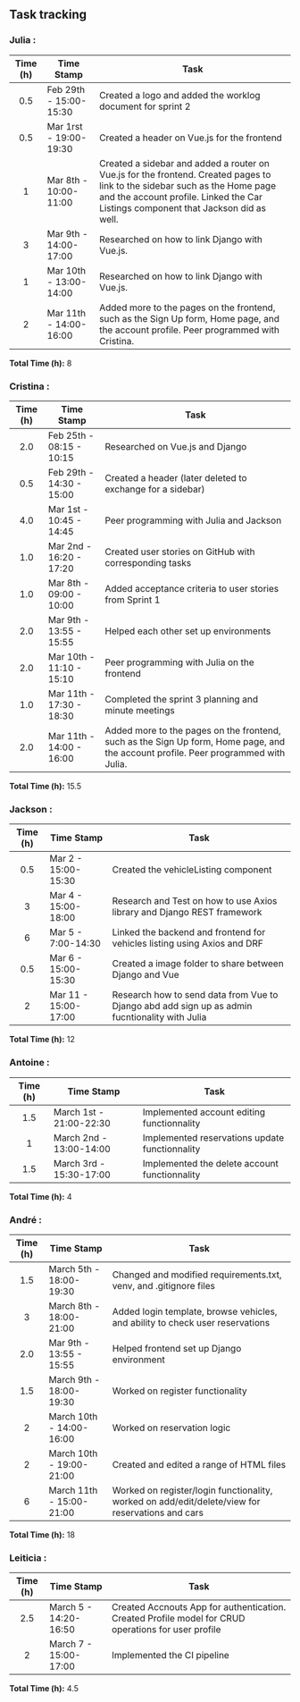 ## Task tracking

### Julia :

| Time (h) | Time Stamp            | Task                                                                                                                          |
| :------: | ----------------------|------------------------------------------------------------------------------------------------------------------------------ |
|    0.5   | Feb 29th - 15:00-15:30 |Created a logo and added the worklog document for sprint 2|
|    0.5   | Mar 1rst - 19:00-19:30 |Created a header on Vue.js for the frontend|
|    1   | Mar 8th - 10:00-11:00 |Created a sidebar and added a router on Vue.js for the frontend. Created pages to link to the sidebar such as the Home page and the account profile. Linked the Car Listings component that Jackson did as well.|
|    3   | Mar 9th - 14:00-17:00 |Researched on how to link Django with Vue.js.|
|    1   | Mar 10th - 13:00-14:00 |Researched on how to link Django with Vue.js.|
|    2   | Mar 11th - 14:00-16:00 |Added more to the pages on the frontend, such as the Sign Up form, Home page, and the account profile. Peer programmed with Cristina.|



**Total Time (h):** 8

### Cristina :

| Time (h) | Time Stamp               | Task                                                                          |
| :------: | ------------------------ | ------------------------------------------------------------------------------ |
|   2.0    | Feb 25th - 08:15 - 10:15| Researched on Vue.js and Django                                              |
|   0.5    | Feb 29th - 14:30 - 15:00| Created a header (later deleted to exchange for a sidebar)                   |
|   4.0    | Mar 1st - 10:45 - 14:45 | Peer programming with Julia and Jackson                                      |
|   1.0    | Mar 2nd - 16:20 - 17:20 | Created user stories on GitHub with corresponding tasks                      |
|   1.0    | Mar 8th - 09:00 - 10:00 | Added acceptance criteria to user stories from Sprint 1                       |
|   2.0    | Mar 9th - 13:55 - 15:55 | Helped each other set up environments                                        |
|   2.0    | Mar 10th - 11:10 - 15:10| Peer programming with Julia on the frontend                                  |
|   1.0    | Mar 11th - 17:30 - 18:30| Completed the sprint 3 planning and minute meetings                          |
|   2.0    | Mar 11th - 14:00 - 16:00| Added more to the pages on the frontend, such as the Sign Up form, Home page, and the account profile. Peer programmed with Julia. |



**Total Time (h):** 15.5

### Jackson :

| Time (h) | Time Stamp            | Task                                                                                                                          |
| :------: | ----------------------|------------------------------------------------------------------------------------------------------------------------------ |
|    0.5   | Mar   2 - 15:00-15:30 |Created the vehicleListing component                                                                                           |
|    3     | Mar   4 - 15:00-18:00 |Research and Test on how to use Axios library and Django REST framework                                                        |
|    6     | Mar   5 - 7:00-14:30  |Linked the backend and frontend for vehicles listing using Axios and DRF                                                       |
|    0.5   | Mar   6 - 15:00-15:30 |Created a image folder to share between Django and Vue                                                                         |
|    2     | Mar   11 - 15:00-17:00|Research how to send data from Vue to Django abd add sign up as admin fucntionality with Julia    

**Total Time (h):** 12
 
### Antoine :

| Time (h) | Time Stamp            | Task                                                                                                                          |
| :------: |-----------------------|-------------------------------------------------------------------------------------------------------------------------------|  
|    1.5   | March 1st - 21:00-22:30| Implemented account editing functionnality|
|    1     | March 2nd - 13:00-14:00| Implemented reservations update functionnality|
|    1.5   | March 3rd - 15:30-17:00 | Implemented the delete account functionnality|


**Total Time (h):** 4               

### André :

| Time (h) | Time Stamp            | Task                                                                                                                          |
| :------: | ----------------------|------------------------------------------------------------------------------------------------------------------------------ |
|    1.5   | March 5th - 18:00-19:30 | Changed and modified requirements.txt, venv, and .gitignore files |
|    3     | March 8th - 18:00-21:00 | Added login template, browse vehicles, and ability to check user reservations |
|   2.0    | Mar 9th - 13:55 - 15:55 | Helped frontend set up Django environment |
|    1.5   | March 9th - 18:00-19:30 | Worked on register functionality |
|    2     | March 10th - 14:00-16:00 | Worked on reservation logic |
|    2     | March 10th - 19:00-21:00 | Created and edited a range of HTML files |
|    6     | March 11th - 15:00-21:00 | Worked on register/login functionality, worked on add/edit/delete/view for reservations and cars |

**Total Time (h):** 18

### Leiticia :

| Time (h) | Time Stamp            | Task                                                                                                                          |
| :------: | ----------------------|------------------------------------------------------------------------------------------------------------------------------ |
|    2.5   | March 5 - 14:20-16:50 |Created Accnouts App for authentication. Created Profile model for CRUD operations for user profile|
|    2     | March 7 - 15:00-17:00 |Implemented the CI pipeline | 

**Total Time (h):** 4.5
